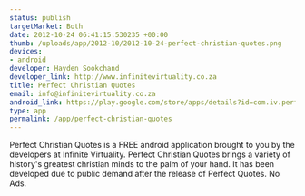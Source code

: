 ```yaml
--- 
status: publish
targetMarket: Both
date: 2012-10-24 06:41:15.530235 +00:00
thumb: /uploads/app/2012-10/2012-10-24-perfect-christian-quotes.png
devices: 
- android
developer: Hayden Sookchand
developer_link: http://www.infinitevirtuality.co.za
title: Perfect Christian Quotes
email: info@infinitevirtuality.co.za
android_link: https://play.google.com/store/apps/details?id=com.iv.perfectchristianquotes&feature=search_result#?t=W251bGwsMSwxLDEsImNvbS5pdi5wZXJmZWN0Y2hyaXN0aWFuc
type: app
permalink: /app/perfect-christian-quotes
---
```


Perfect Christian Quotes is a FREE android application brought to you by the developers at Infinite Virtuality. Perfect Christian Quotes brings a variety of history's greatest christian minds to the palm of your hand. It has been developed due to public demand after the release of Perfect Quotes. No Ads.
